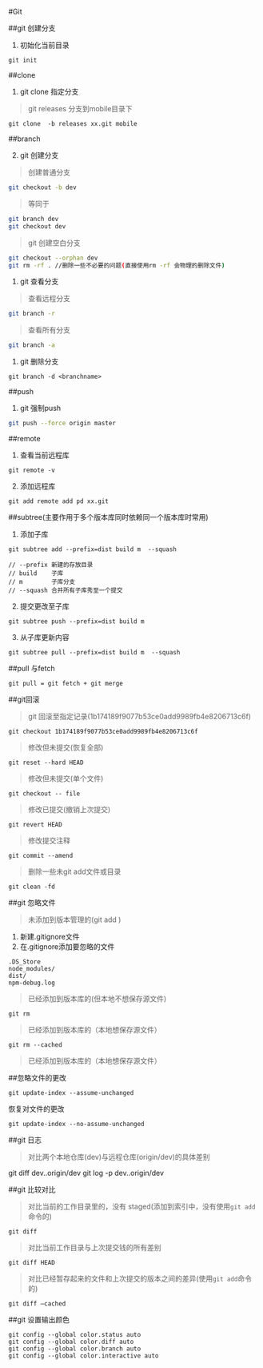 #Git

##git 创建分支

  1. 初始化当前目录

  ```
  git init
  ```

##clone

1. git clone 指定分支

  >git releases 分支到mobile目录下

  ```
  git clone  -b releases xx.git mobile
  ```


##branch

2. git 创建分支

  > 创建普通分支

  ```sh
  git checkout -b dev
  ```
  >等同于

  ```sh
  git branch dev
  git checkout dev
  ```

  > git 创建空白分支

  ```sh
  git checkout --orphan dev
  git rm -rf . //删除一些不必要的问题(直接使用rm -rf 会物理的删除文件)
  ```

1. git 查看分支

  >查看远程分支

  ```sh
  git branch -r
  ```

  >查看所有分支

  ```sh
  git branch -a
  ```

1. git 删除分支

  ```
  git branch -d <branchname>
  ```


##push

1. git 强制push

  ```sh
  git push --force origin master
  ```
##remote

1. 查看当前远程库

  ```
  git remote -v 
  ```

2. 添加远程库

  ```
  git add remote add pd xx.git
  ```

##subtree(主要作用于多个版本库同时依赖同一个版本库时常用)
  
  1. 添加子库

  ```
  git subtree add --prefix=dist build m  --squash
  
  // --prefix 新建的存放目录
  // build    子库
  // m        子库分支
  // --squash 合并所有子库秀至一个提交
  ```
  2. 提交更改至子库

  ```
  git subtree push --prefix=dist build m
  ```

  3. 从子库更新内容
  
  ```
  git subtree pull --prefix=dist build m  --squash
  ```

##pull 与fetch
```
git pull = git fetch + git merge
```
##git回滚

>git 回滚至指定记录(1b174189f9077b53ce0add9989fb4e8206713c6f)

```
git checkout 1b174189f9077b53ce0add9989fb4e8206713c6f
```

>修改但未提交(恢复全部)

```
git reset --hard HEAD
```


>修改但未提交(单个文件)

```
git checkout -- file
```
>修改已提交(撤销上次提交)

```
git revert HEAD
```
>修改提交注释

```
git commit --amend
```
>删除一些未git add文件或目录

```
git clean -fd
```
##git 忽略文件
>未添加到版本管理的(git add )

1.	新建.gitignore文件
2.	在.gitignore添加要忽略的文件

```
.DS_Store
node_modules/
dist/
npm-debug.log
```
>已经添加到版本库的(但本地不想保存源文件)

```
git rm
```
>已经添加到版本库的（本地想保存源文件）


```
git rm --cached
```
>已经添加到版本库的（本地想保存源文件）

##忽略文件的更改
```
git update-index --assume-unchanged
```
恢复对文件的更改
```
git update-index --no-assume-unchanged
```

##git 日志

>对比两个本地仓库(dev)与远程仓库(origin/dev)的具体差别

git diff dev..origin/dev
git log -p dev..origin/dev

##git 比较对比

>对比当前的工作目录里的，没有 staged(添加到索引中，没有使用`git add`命令的)
```
git diff
```

>对比当前工作目录与上次提交钱的所有差别

```
git diff HEAD
```
>对比已经暂存起来的文件和上次提交的版本之间的差异(使用`git add`命令的)

```
git diff –cached
```

##git 设置输出颜色

```
git config --global color.status auto
git config --global color.diff auto
git config --global color.branch auto
git config --global color.interactive auto
```

